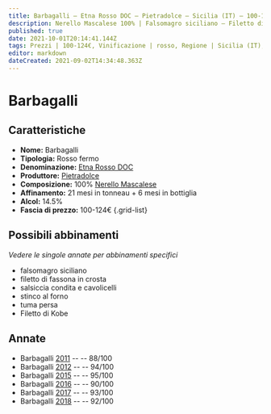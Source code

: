 ```yaml
---
title: Barbagalli – Etna Rosso DOC – Pietradolce – Sicilia (IT) – 100-124€ – 3★-5★
description: Nerello Mascalese 100% | Falsomagro siciliano – Filetto di fassona in crosta – Salsiccia condita e cavolicelli – Stinco al forno – Tuma persa – Filetto di Kobe
published: true
date: 2021-10-01T20:14:41.144Z
tags: Prezzi | 100-124€, Vinificazione | rosso, Regione | Sicilia (IT), Vinificazione | varietale, nerello mascalese, Vinificazione | fermo, Valutazioni | 5 stelle, Alimento | falsomagro alla siciliana, Alimento | manzo, Aromatizzazione | in crosta, salsiccia condita e cavolicelli, stinco al forno, tuma persa,  
editor: markdown
dateCreated: 2021-09-02T14:34:48.363Z
---
```


# Barbagalli

## Caratteristiche
- **Nome:** Barbagalli
- **Tipologia:** Rosso fermo
- **Denominazione:** [Etna Rosso DOC](/denominazioni/Italia/Sicilia/DOC/Etna-Rosso)
- **Produttore:** [Pietradolce](/produttori/Italia/Sicilia/Pietradolce) 
- **Composizione:** 100% [Nerello Mascalese](/vitigni/Italia/bacca-nera/nerello-mascalese)
- **Affinamento:** 21 mesi in tonneau + 6 mesi in bottiglia
- **Alcol:** 14.5%
- **Fascia di prezzo:** 100-124€
{.grid-list}



## Possibili abbinamenti
*Vedere le singole annate per abbinamenti specifici*

- falsomagro siciliano
- filetto di fassona in crosta
- salsiccia condita e cavolicelli
- stinco al forno
- tuma persa
- Filetto di Kobe

## Annate
- Barbagalli [2011](vini/Italia/Sicilia/Pietradolce/Barbagalli/2011) -- <span class="star-3"></span> -- 88/100
- Barbagalli [2012](vini/Italia/Sicilia/Pietradolce/Barbagalli/2012) -- <span class="star-5"></span> -- 94/100
- Barbagalli [2015](vini/Italia/Sicilia/Pietradolce/Barbagalli/2015) -- <span class="star-5"></span> -- 95/100
- Barbagalli [2016](vini/Italia/Sicilia/Pietradolce/Barbagalli/2016) -- <span class="star-4"></span> -- 90/100
- Barbagalli [2017](vini/Italia/Sicilia/Pietradolce/Barbagalli/2017) -- <span class="star-5"></span> -- 93/100
- Barbagalli [2018](vini/Italia/Sicilia/Pietradolce/Barbagalli/2018) -- <span class="star-5"></span> -- 92/100
